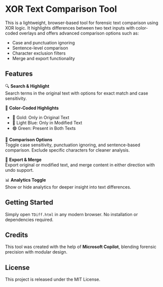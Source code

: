 # XOR Text Comparison Tool

This is a lightweight, browser-based tool for forensic text comparison using XOR logic. It highlights differences between two text inputs with color-coded overlays and offers advanced comparison options such as:

- Case and punctuation ignoring
- Sentence-level comparison
- Character exclusion filters
- Merge and export functionality

## Features

🔍 **Search & Highlight**  
Search terms in the original text with options for exact match and case sensitivity.

🎨 **Color-Coded Highlights**  
- 🔴 Gold: Only in Original Text  
- 🔵 Light Blue: Only in Modified Text  
- 🟢 Green: Present in Both Texts

🧮 **Comparison Options**  
Toggle case sensitivity, punctuation ignoring, and sentence-based comparison. Exclude specific characters for cleaner analysis.

💾 **Export & Merge**  
Export original or modified text, and merge content in either direction with undo support.

📊 **Analytics Toggle**  
Show or hide analytics for deeper insight into text differences.

## Getting Started

Simply open `TDiff.html` in any modern browser. No installation or dependencies required.

## Credits

This tool was created with the help of **Microsoft Copilot**, blending forensic precision with modular design.

## License

This project is released under the MIT License.
